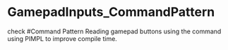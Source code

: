 # GamepadInputs_CommandPattern
check
#Command Pattern
Reading gamepad buttons using the command using PIMPL to improve compile time.
